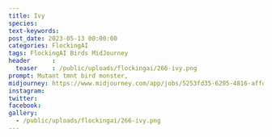 ```yaml
---
title: Ivy
species: 
text-keywords: 
post_date: 2023-05-13 00:00:00
categories: FlockingAI
tags: FlockingAI Birds MidJourney 
header      :
  teaser    : /public/uploads/flockingai/266-ivy.png
prompt: Mutant tmnt bird monster, 
midjourney: https://www.midjourney.com/app/jobs/5253fd35-6205-4816-affd-9d05e08db952
instagram: 
twitter: 
facebook: 
gallery: 
  - /public/uploads/flockingai/266-ivy.png
---
```


